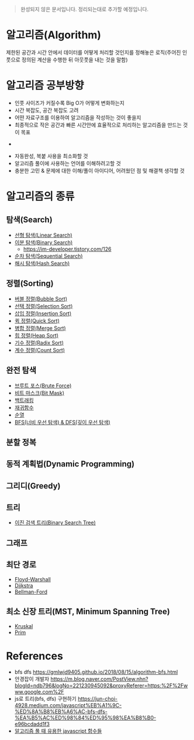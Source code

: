 > 완성되지 않은 문서입니다. 정리되는대로 추가할 예정입니다.

# 알고리즘(Algorithm)

제한된 공간과 시간 안에서 데이터를 어떻게 처리할 것인지를 정해놓은 로직(주어진 인풋으로 정의된 계산을 수행한 뒤 아웃풋을 내는 것을 말함)

# 알고리즘 공부방향

- 인풋 사이즈가 커질수록 Big O가 어떻게 변화하는지
- 시간 복잡도, 공간 복잡도 고려
- 어떤 자료구조를 이용하여 알고리즘을 작성하는 것이 좋을지
- 최종적으로 작은 공간과 빠른 시간안에 효율적으로 처리하는 알고리즘을 만드는 것이 목표

*

- 자동완성, 복붙 사용을 최소화할 것
- 알고리즘 풀이에 사용하는 언어를 이해하려고할 것
- 충분한 고민 & 문제에 대한 이해/풀이 아이디어, 어려웠던 점 및 해결책 생각할 것

# 알고리즘의 종류

## 탐색(Search)

- [선형 탐색(Linear Search)]()
- [이분 탐색(Binary Search)]()
  - https://im-developer.tistory.com/126
- [순차 탐색(Sequential Search)]()
- [해시 탐색(Hash Search)]()

## 정렬(Sorting)

- [버블 정렬(Bubble Sort)](BubbleSort.md)
- [선택 정렬(Selection Sort)](.md)
- [삽입 정렬(Insertion Sort)](.md)
- [퀵 정렬(Quick Sort)](.md)
- [병합 정렬(Merge Sort)]()
- [힙 정렬(Heap Sort)]()
- [기수 정렬(Radix Sort)]()
- [계수 정렬(Count Sort)]()

## 완전 탐색

- [브루트 포스(Brute Force)]()
- [비트 마스크(Bit Mask)]()
- [백트래킹]()
- [재귀함수]()
- [순열]()
- [BFS(너비 우선 탐색) & DFS(깊이 우선 탐색)]()

## 분할 정복

## 동적 계획법(Dynamic Programming)

## 그리디(Greedy)

## 트리

- [이진 검색 트리(Binary Search Tree)]()

## 그래프

## 최단 경로

- [Floyd-Warshall]()
- [Dijkstra]()
- [Bellman-Ford]()

## 최소 신장 트리(MST, Minimum Spanning Tree)

- [Kruskal]()
- [Prim]()

# References

- bfs dfs <https://gmlwjd9405.github.io/2018/08/15/algorithm-bfs.html>
- 안경잡이 개발자 <https://m.blog.naver.com/PostView.nhn?blogId=ndb796&logNo=221230945092&proxyReferer=https:%2F%2Fwww.google.com%2F>
- js로 트리(bfs, dfs) 구현하기 <https://jun-choi-4928.medium.com/javascript%EB%A1%9C-%ED%8A%B8%EB%A6%AC-bfs-dfs-%EA%B5%AC%ED%98%84%ED%95%98%EA%B8%B0-e96bcdadd1f3>
- [알고리즘 풀 때 유용한 javascript 함수들](https://ithub.tistory.com/212)
